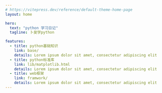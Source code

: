 ```yaml
---
# https://vitepress.dev/reference/default-theme-home-page
layout: home

hero:
  text: "python 学习日记"
  tagline: 卜夋学python

features:
  - title: python基础知识
    link: base/
    details: Lorem ipsum dolor sit amet, consectetur adipiscing elit
  - title: python标准库
    link: lib/matplotlib.html
    details: Lorem ipsum dolor sit amet, consectetur adipiscing elit
  - title: web框架
    link: framwork/
    details: Lorem ipsum dolor sit amet, consectetur adipiscing elit
---
```

